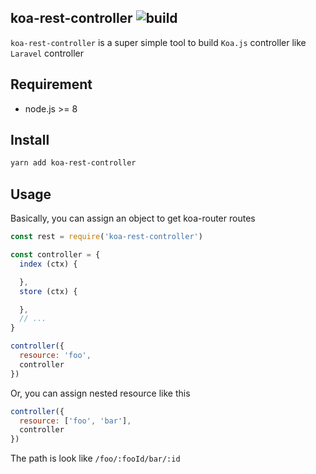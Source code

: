 koa-rest-controller ![build](https://api.travis-ci.org/michael34435/koa-rest-controller.svg?branch=master)
---

`koa-rest-controller` is a super simple tool to build `Koa.js` controller like `Laravel` controller

## Requirement
* node.js >= 8

## Install
```bash
yarn add koa-rest-controller
```

## Usage
Basically, you can assign an object to get koa-router routes

```js
const rest = require('koa-rest-controller')

const controller = {
  index (ctx) {

  },
  store (ctx) {

  },
  // ...
}

controller({
  resource: 'foo',
  controller
})
```

Or, you can assign nested resource like this
```js
controller({
  resource: ['foo', 'bar'],
  controller
})
```

The path is look like `/foo/:fooId/bar/:id`
